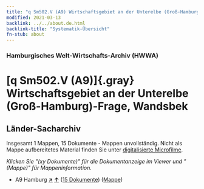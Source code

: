```yaml
---
title: "q Sm502.V (A9) Wirtschaftsgebiet an der Unterelbe (Groß-Hamburg)-Frage, Wandsbek"
modified: 2021-03-13
backlink: ../../about.de.html
backlink-title: "Systematik-Übersicht"
fn-stub: about
---
```


### Hamburgisches Welt-Wirtschafts-Archiv (HWWA)

# [q Sm502.V (A9)]{.gray}&#8201; Wirtschaftsgebiet an der Unterelbe (Groß-Hamburg)-Frage, Wandsbek&#160; 







## Länder-Sacharchiv




Insgesamt 1 Mappen, 15 Dokumente - Mappen unvollständig.
Nicht als Mappe aufbereitetes Material finden Sie unter [digitalisierte Microfilme](/film/h1_sh.de.html).

_Klicken Sie "(xy Dokumente)" für die Dokumentanzeige im Viewer und "(Mappe)" für Mappeninformation._



- A9 Hamburg [**&nearr;**](../../../geo/i/140905/about.de.html "Hamburg (alle Mappen)") [**&uarr;**](../../../geo/about.de.html#A9 "Ländersystematik") (<a href="https://pm20.zbw.eu/iiifview/folder/sh/140905,146074" title="über: Hamburg : Wirtschaftsgebiet an der Unterelbe (Groß-Hamburg)-Frage, Wandsbek" target="_blank">15 Dokumente</a>) ([Mappe](../../../../folder/sh/1409xx/140905/1460xx/146074/about.de.html))








